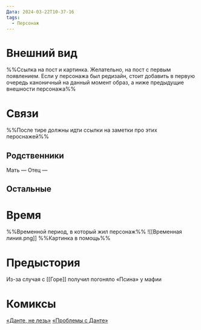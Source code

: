 ```yaml
---
Дата: 2024-03-22T10-37-16
tags:
  - Персонаж
---
```


# Внешний вид
%%Ссылка на пост и картинка. Желательно, на пост с первым появлением. Если у персонажа был редизайн, стоит добавить в первую очередь каноничный на данный момент образ, а ниже предыдущие внешности персонажа%%
# Связи
%%После тире должны идти ссылки на заметки про этих пероснажей%%
## Родственники
Мать —
Отец — 
## Остальные 
# Время
%%Временной период, в который жил персонаж%%
![[Временная линия.png]]
%%Картинка в помощь%%
# Предыстория
Из-за случая с [[Горе]] получил погоняло «Псина» у мафии
# Комиксы
[«Данте, не лезь»](https://telegra.ph/Dante-ne-lez-03-26)
[«Проблемы с Данте»](https://telegra.ph/Problemy-s-Dante-03-29)